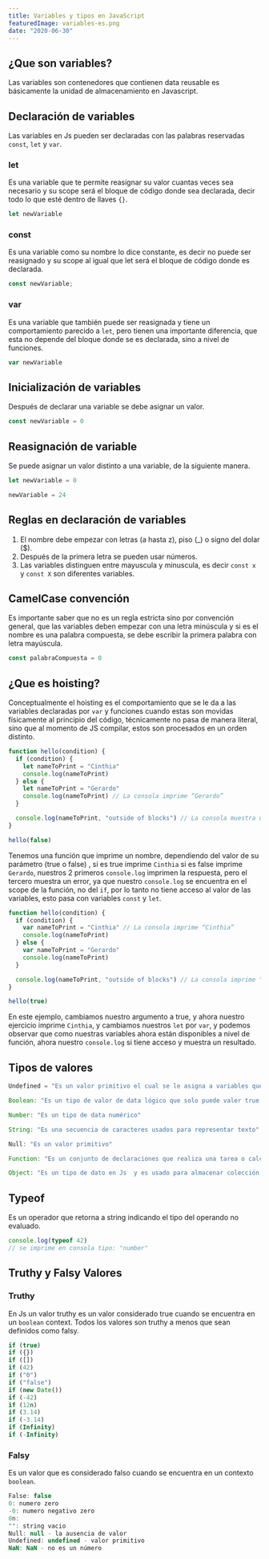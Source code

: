 ```yaml
---
title: Variables y tipos en JavaScript
featuredImage: variables-es.png
date: "2020-06-30"
---
```


## ¿Que son variables?

Las variables son contenedores que contienen data reusable es básicamente la unidad de almacenamiento en Javascript.

## Declaración de variables

Las variables en Js pueden ser declaradas con las palabras reservadas `const`, `let` y `var`.

### let

Es una variable que te permite reasignar su valor cuantas veces sea necesario y su scope será el bloque de código donde sea declarada, decir todo lo que esté dentro de llaves `{}`.

```js
let newVariable
```

### const

Es una variable como su nombre lo dice constante, es decir no puede ser reasignado y su scope al igual que let será el bloque de código donde es declarada.

```js
const newVariable;
```

### var

Es una variable que también puede ser reasignada y tiene un comportamiento parecido a `let`, pero tienen una importante diferencia, que esta no depende del bloque donde se es declarada, sino a nivel de funciones.

```js
var newVariable
```

## Inicialización de variables

Después de declarar una variable se debe asignar un valor.

```js
const newVariable = 0
```

## Reasignación de variable

Se puede asignar un valor distinto a una variable, de la siguiente manera.

```js
let newVariable = 0

newVariable = 24
```

## Reglas en declaración de variables

1. El nombre debe empezar con letras (a hasta z), piso (\_) o signo del dolar (\$).
2. Después de la primera letra se pueden usar números.
3. Las variables distinguen entre mayuscula y minuscula, es decir `const x` y `const X` son diferentes variables.

## CamelCase convención

Es importante saber que no es un regla estricta sino por convención general, que las variables deben empezar con una letra minúscula y si es el nombre es una palabra compuesta, se debe escribir la primera palabra con letra mayúscula.

```js
const palabraCompuesta = 0
```

## ¿Que es hoisting?

Conceptualmente el hoisting es el comportamiento que se le da a las variables declaradas por `var` y funciones cuando estas son movidas físicamente al principio del código, técnicamente no pasa de manera literal, sino que al momento de JS compilar, estos son procesados en un orden distinto.

```js
function hello(condition) {
  if (condition) {
    let nameToPrint = "Cinthia"
    console.log(nameToPrint)
  } else {
    let nameToPrint = "Gerardo"
    console.log(nameToPrint) // La consola imprime “Gerardo”
  }

  console.log(nameToPrint, "outside of blocks") // La consola muestra un error
}

hello(false)
```

Tenemos una función que imprime un nombre, dependiendo del valor de su parámetro (true o false) , si es true imprime `Cinthia` si es false imprime `Gerardo`, nuestros 2 primeros `console.log` imprimen la respuesta, pero el tercero muestra un error, ya que nuestro `console.log` se encuentra en el scope de la función, no del `if`, por lo tanto no tiene acceso al valor de las variables, esto pasa con variables `const` y `let`.

```js
function hello(condition) {
  if (condition) {
    var nameToPrint = "Cinthia" // La consola imprime “Cinthia”
    console.log(nameToPrint)
  } else {
    var nameToPrint = "Gerardo"
    console.log(nameToPrint)
  }

  console.log(nameToPrint, "outside of blocks") // La consola imprime "Gerardo" "outside of blocks"
}

hello(true)
```

En este ejemplo, cambiamos nuestro argumento a true, y ahora nuestro ejercicio imprime `Cinthia`, y cambiamos nuestros `let` por `var`, y podemos observar que como nuestras variables ahora están disponibles a nivel de función, ahora nuestro `console.log` si tiene acceso y muestra un resultado.

## Tipos de valores

```js
Undefined = "Es un valor primitivo el cual se le asigna a variables que no se les ha identificado un valor".

Boolean: "Es un tipo de valor de data lógico que solo puede valer true o false"

Number: "Es un tipo de data numérico"

String: "Es una secuencia de caracteres usados para representar texto"

Null: "Es un valor primitivo"

Function: "Es un conjunto de declaraciones que realiza una tarea o calcula un valor"

Object: "Es un tipo de dato en Js  y es usado para almacenar colección de información"

```

## Typeof

Es un operador que retorna a string indicando el tipo del operando no evaluado.

```js
console.log(typeof 42)
// se imprime en consola tipo: "number"
```

## Truthy y Falsy Valores

### Truthy

En Js un valor truthy es un valor considerado true cuando se encuentra en un `boolean` context. Todos los valores son truthy a menos que sean definidos como falsy.

```js
if (true)
if ({})
if ([])
if (42)
if ("0")
if ("false")
if (new Date())
if (-42)
if (12n)
if (3.14)
if (-3.14)
if (Infinity)
if (-Infinity)
```

### Falsy

Es un valor que es considerado falso cuando se encuentra en un contexto `boolean`.

```js
False: false
0: numero zero
-0: numero negativo zero
0n:
"": string vacio
Null: null - la ausencia de valor
Undefined: undefined - valor primitivo
NaN: NaN - no es un número

```
